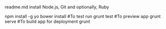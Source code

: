 
readme.md
install  Node.js, Git and optionally, Ruby

npm install -g yo
bower install
#To test run
grunt test
#To preview app
grunt serve
#To build app for deployment
grunt


